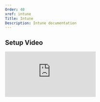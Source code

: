 ```yaml
---
Order: 40
xref: intune
Title: Intune
Description: Intune documentation
---
```


<?! Include "../../../shared/intune-note.txt" /?>

## Setup Video

<div class="ratio ratio-16x9">
    <iframe src="https://www.youtube.com/embed/J12q1AbNw5k" title="YouTube video player" frameborder="0" allow="accelerometer; autoplay; clipboard-write; encrypted-media; gyroscope; picture-in-picture" allowfullscreen></iframe>
</div>
